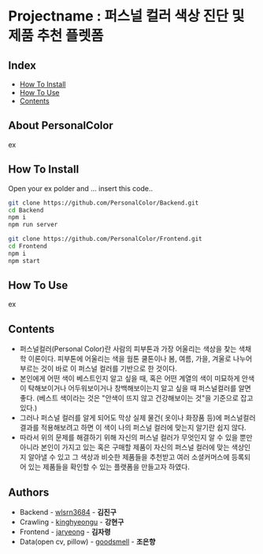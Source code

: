 # Projectname : 퍼스널 컬러 색상 진단 및 제품 추천 플렛폼
## Index
  - [How To Install](#how-to-install)
  - [How To Use](#how-to-use)
  - [Contents](#contents)

## About PersonalColor
<!--Wirte one paragraph of project description -->  
ex

## How To Install
Open your ex polder and ... insert this code..

```sh
git clone https://github.com/PersonalColor/Backend.git
cd Backend
npm i
npm run server
```

```sh
git clone https://github.com/PersonalColor/Frontend.git
cd Frontend
npm i
npm start
```
## How To Use
ex
 
## Contents
<!-- Write Overview about this project -->
- 퍼스널컬러(Personal Color)란 사람의 피부톤과 가장 어울리는 색상을 찾는 색채학 이론이다. 피부톤에 어울리는 색을 웜톤 쿨톤이나 봄, 여름, 가을, 겨울로 나누어 부르는 것이 바로 이 퍼스널 컬러를 기반으로 한 것이다.
- 본인에게 어떤 색이 베스트인지 알고 싶을 때, 혹은 어떤 계열의 색이 미묘하게 안색이 탁해보이거나 어두워보이거나 창백해보이는지 알고 싶을 때 퍼스널컬러를 알면 좋다.
(베스트 색이라는 것은 "안색이 뜨지 않고 건강해보이는 것"을 기준으로 잡고 있다.)
- 그러나 퍼스널 컬러를 알게 되어도 막상 실제 물건( 옷이나 화장품 등)에 퍼스널컬러 결과를 적용해보려고 하면 이 색이 나의 퍼스널 컬러에 맞는지 알기란 쉽지 않다.
- 따라서 위의 문제를 해결하기 위해 자신의 퍼스널 컬러가 무엇인지 알 수 있을 뿐만 아니라 본인이 가지고 있는 혹은 구매할 제품이 자신의 퍼스널 컬러에 맞는 색상인지 알아낼 수 있고 그 색상과 비슷한 제품들을 추천받고 여러 소셜커머스에 등록되어 있는 제품들을 확인할 수 있는 플랫폼을 만들고자 하였다.

## Authors
  - Backend - [wlsrn3684](https://github.com/wlsrn3684) - **김진구**
  - Crawling - [kinghyeongu](https://github.com/kinghyeongu) - **강현구**
  - Frontend - [jaryeong](https://github.com/jaryeong) - **김자령**
  - Data(open cv, pillow) - [goodsmell](https://github.com/goodsmell) - **조은향**
